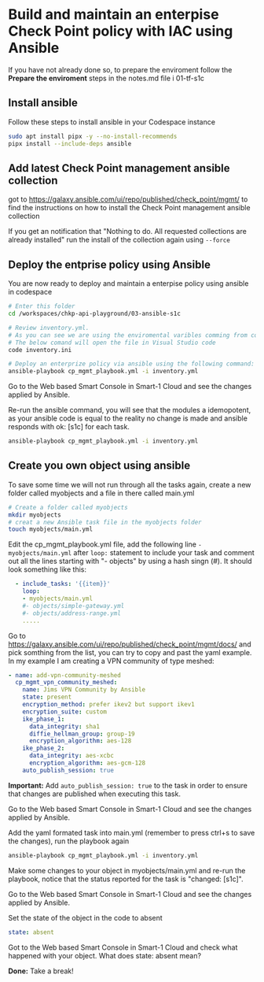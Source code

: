 # Build and maintain an enterpise Check Point policy with IAC using Ansible   

If you have not already done so, to prepare the enviroment follow the **Prepare the enviroment** steps in the notes.md file i 01-tf-s1c

## Install ansible
Follow these steps to install ansible in your Codespace instance
```bash
sudo apt install pipx -y --no-install-recommends
pipx install --include-deps ansible
```

## Add latest Check Point management ansible collection
got to https://galaxy.ansible.com/ui/repo/published/check_point/mgmt/ to find the instructions on how to install the Check Point management ansible collection

If you get an notification that "Nothing to do. All requested collections are already installed" run the install of the collection again using `--force`

## Deploy the entprise policy using Ansible

You are now ready to deploy and maintain a enterpise policy using ansible in codespace
```bash
# Enter this folder
cd /workspaces/chkp-api-playground/03-ansible-s1c

# Review inventory.yml. 
# As you can see we are using the enviromental varibles comming from codespaces secrets to authenticate.
# The below comand will open the file in Visual Studio code 
code inventory.ini

# Deploy an enterprize policy via ansible using the following command:
ansible-playbook cp_mgmt_playbook.yml -i inventory.yml
```

Go to the Web based Smart Console in Smart-1 Cloud and see the changes applied by Ansible.

Re-run the ansible command, you will see that the modules a idemopotent, as your ansible code is equal to the reality no change is made and ansible responds with ok: [s1c] for each task.
```bash
ansible-playbook cp_mgmt_playbook.yml -i inventory.yml
```

## Create you own object using ansible
To save some time we will not run through all the tasks again, create a new folder called myobjects and a file in there called main.yml
```bash
# Create a folder called myobjects
mkdir myobjects
# creat a new Ansible task file in the myobjects folder 
touch myobjects/main.yml
```

Edit the cp_mgmt_playbook.yml file, add the following line ```- myobjects/main.yml```  after ```loop:``` statement to include your task and comment out all the lines starting with "- objects" by using a hash singn (#). It should look something like this:
```yaml
  - include_tasks: '{{item}}'
    loop:
    - myobjects/main.yml
    #- objects/simple-gateway.yml
    #- objects/address-range.yml
    .....
```

Go to https://galaxy.ansible.com/ui/repo/published/check_point/mgmt/docs/ and pick somthing from the list, you can try to copy and past the yaml example.
In my example I am creating a VPN community of type meshed:
```yaml
- name: add-vpn-community-meshed
  cp_mgmt_vpn_community_meshed:
    name: Jims VPN Community by Ansible
    state: present
    encryption_method: prefer ikev2 but support ikev1
    encryption_suite: custom
    ike_phase_1:
      data_integrity: sha1
      diffie_hellman_group: group-19
      encryption_algorithm: aes-128
    ike_phase_2:
      data_integrity: aes-xcbc
      encryption_algorithm: aes-gcm-128
    auto_publish_session: true
```
**Important:** Add ```auto_publish_session: true``` to the task in order to ensure that changes are published when executing this task.

Go to the Web based Smart Console in Smart-1 Cloud and see the changes applied by Ansible.

Add the yaml formated task into main.yml (remember to press ctrl+s to save the changes), run the playbook again
```bash
ansible-playbook cp_mgmt_playbook.yml -i inventory.yml
```

Make some changes to your object in myobjects/main.yml and re-run the playbook, notice that the status reported for the task is "changed: [s1c]".

Go to the Web based Smart Console in Smart-1 Cloud and see the changes applied by Ansible.

Set the state of the object in the code to absent
```yaml
state: absent 
```
Got to the Web based Smart Console in Smart-1 Cloud and check what happened with your object.
What does state: absent mean?

**Done:** Take a break!
